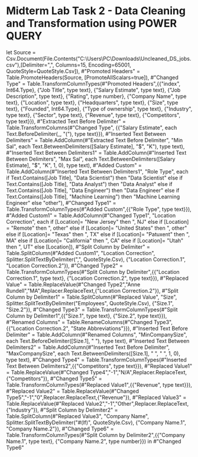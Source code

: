 # Midterm Lab Task 2 - Data Cleaning and Transformation using POWER QUERY

let
    Source = Csv.Document(File.Contents("C:\Users\PC\Downloads\Uncleaned_DS_jobs.csv"),[Delimiter=",", Columns=15, Encoding=65001, QuoteStyle=QuoteStyle.Csv]),
    #"Promoted Headers" = Table.PromoteHeaders(Source, [PromoteAllScalars=true]),
    #"Changed Type" = Table.TransformColumnTypes(#"Promoted Headers",{{"index", Int64.Type}, {"Job Title", type text}, {"Salary Estimate", type text}, {"Job Description", type text}, {"Rating", type number}, {"Company Name", type text}, {"Location", type text}, {"Headquarters", type text}, {"Size", type text}, {"Founded", Int64.Type}, {"Type of ownership", type text}, {"Industry", type text}, {"Sector", type text}, {"Revenue", type text}, {"Competitors", type text}}),
    #"Extracted Text Before Delimiter" = Table.TransformColumns(#"Changed Type", {{"Salary Estimate", each Text.BeforeDelimiter(_, "("), type text}}),
    #"Inserted Text Between Delimiters" = Table.AddColumn(#"Extracted Text Before Delimiter", "Min Sal", each Text.BetweenDelimiters([Salary Estimate], "$", "K"), type text),
    #"Inserted Text Between Delimiters1" = Table.AddColumn(#"Inserted Text Between Delimiters", "Max Sal", each Text.BetweenDelimiters([Salary Estimate], "$", "K", 1, 0), type text),
    #"Added Custom" = Table.AddColumn(#"Inserted Text Between Delimiters1", "Role Type", each if Text.Contains([Job Title], "Data Scientist") then "Data Scientist"
else if Text.Contains([Job Title], "Data Analyst") then "Data Analyst"
else if Text.Contains([Job Title], "Data Engineer") then "Data Engineer"
else if Text.Contains([Job Title], "Machine Learning") then "Machine Learning Engineer"
else "other"),
    #"Changed Type1" = Table.TransformColumnTypes(#"Added Custom",{{"Role Type", type text}}),
    #"Added Custom1" = Table.AddColumn(#"Changed Type1", "Location Correction", each if [Location]= "New Jersey" then ", NJ"
else if [Location] = "Remote" then ", other"
else if [Location]= "United States" then ", other"
else if [Location]= "Texas" then ", TX"
else if [Location]= "Patuxent" then ", MA"
else if [Location]= "California" then ", CA"
else if [Location]= "Utah" then ", UT"
else [Location]),
    #"Split Column by Delimiter" = Table.SplitColumn(#"Added Custom1", "Location Correction", Splitter.SplitTextByDelimiter(",", QuoteStyle.Csv), {"Location Correction.1", "Location Correction.2"}),
    #"Changed Type2" = Table.TransformColumnTypes(#"Split Column by Delimiter",{{"Location Correction.1", type text}, {"Location Correction.2", type text}}),
    #"Replaced Value" = Table.ReplaceValue(#"Changed Type2","Anne Rundell","MA",Replacer.ReplaceText,{"Location Correction.2"}),
    #"Split Column by Delimiter1" = Table.SplitColumn(#"Replaced Value", "Size", Splitter.SplitTextByDelimiter("Employees", QuoteStyle.Csv), {"Size.1", "Size.2"}),
    #"Changed Type3" = Table.TransformColumnTypes(#"Split Column by Delimiter1",{{"Size.1", type text}, {"Size.2", type text}}),
    #"Renamed Columns" = Table.RenameColumns(#"Changed Type3",{{"Location Correction.2", "State Abbreviations"}}),
    #"Inserted Text Before Delimiter" = Table.AddColumn(#"Renamed Columns", "MinCompanySize", each Text.BeforeDelimiter([Size.1], " "), type text),
    #"Inserted Text Between Delimiters2" = Table.AddColumn(#"Inserted Text Before Delimiter", "MaxCompanySize", each Text.BetweenDelimiters([Size.1], " ", " ", 1, 0), type text),
    #"Changed Type4" = Table.TransformColumnTypes(#"Inserted Text Between Delimiters2",{{"Competitors", type text}}),
    #"Replaced Value1" = Table.ReplaceValue(#"Changed Type4","-1","N/A",Replacer.ReplaceText,{"Competitors"}),
    #"Changed Type5" = Table.TransformColumnTypes(#"Replaced Value1",{{"Revenue", type text}}),
    #"Replaced Value2" = Table.ReplaceValue(#"Changed Type5","-1","0",Replacer.ReplaceText,{"Revenue"}),
    #"Replaced Value3" = Table.ReplaceValue(#"Replaced Value2","-1","Other",Replacer.ReplaceText,{"Industry"}),
    #"Split Column by Delimiter2" = Table.SplitColumn(#"Replaced Value3", "Company Name", Splitter.SplitTextByDelimiter("#(lf)", QuoteStyle.Csv), {"Company Name.1", "Company Name.2"}),
    #"Changed Type6" = Table.TransformColumnTypes(#"Split Column by Delimiter2",{{"Company Name.1", type text}, {"Company Name.2", type number}})
in
    #"Changed Type6"

